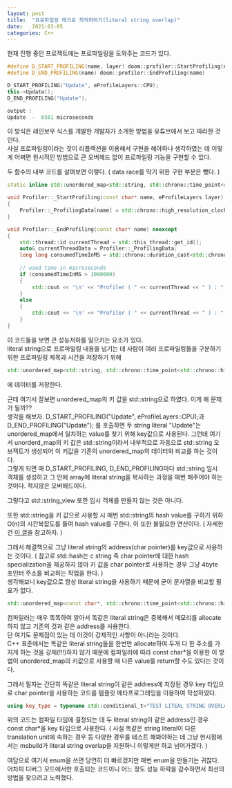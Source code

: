 ```yaml
---
layout: post
title:  "프로파일링 매크로 최적화하기(literal string overlap)"
date:   2021-03-05
categories: C++
---
```


현재 진행 중인 프로젝트에는 프로파일링을 도와주는 코드가 있다. 
```c++
#define D_START_PROFILING(name, layer) doom::profiler::StartProfiling(name, layer)
#define D_END_PROFILING(name) doom::profiler::EndProfiling(name)

D_START_PROFILING("Update", eProfileLayers::CPU);
this->Update();
D_END_PROFILING("Update");

output : 
Update  -  6581 microseconds
```
이 방식은 레인보우 식스를 개발한 개발자가 소개한 방법을 유튜브에서 보고 따라한 것인다.      
사실 프로파일링이라는 것이 리플렉션을 이용해서 구현을 해야하나 생각하였는 데 이렇게 어쩌면 원시적인 방법으로 큰 오버헤드 없이 프로파일링 기능을 구현할 수 있다.       

두 함수의 내부 코드를 살펴보면 이렇다. ( data race를 막기 위한 구현 부분은 뺐다. )     
```c++
static inline std::unordered_map<std::string, std::chrono::time_point<std::chrono::high_resolution_clock>> _ProfilingData{};

void Profiler::_StartProfiling(const char* name, eProfileLayers layer) noexcept
{
    Profiler::_ProfilingData[name] = std::chrono::high_resolution_clock::now();
}

void Profiler::_EndProfiling(const char* name) noexcept
{
    std::thread::id currentThread = std::this_thread::get_id();
    auto& currentThreadData = Profiler::_ProfilingData;
    long long consumedTimeInMS = std::chrono::duration_cast<std::chrono::microseconds>(std::chrono::high_resolution_clock::now() - currentThreadData[name]).count();
	
    // used time in microseconds
    if (consumedTimeInMS > 1000000)
    {
        std::cout << '\n' << "Profiler ( " << currentThread << " ) : " << name << "  -  " << 0.000001 * consumedTimeInMS << " seconds  =  " << consumedTimeInMS << " microseconds" << std::endl;
    }
    else
    {
        std::cout << '\n' << "Profiler ( " << currentThread << " ) : " << name << "  -  " << consumedTimeInMS << " microseconds" << std::endl;
    }
}
```

이 코드들을 보면 큰 성능저하를 일으키는 요소가 있다.     
literal string으로 프로파일링 내용을 넘기는 데 사람이 여러 프로파일링들을 구분하기 위한 프로파일링 제목과 시간을 저장하기 위해  
```c++
std::unordered_map<std::string, std::chrono::time_point<std::chrono::high_resolution_clock>>
```
에 데이터를 저장한다.    

근데 여기서 잘보면 unordered_map의 키 값을 std::string으로 하였다. 이게 왜 문제가 될까??    
생각을 해보자. D_START_PROFILING("Update", eProfileLayers::CPU);과 D_END_PROFILING("Update"); 를 호출하면 두 string literal "Update"는 unordered_map에서 일치하는 value를 찾기 위해 key값으로 사용된다. 그런데 여기서 unorderd_map의 키 값은 std::string이라서 내부적으로 자동으로 std::string 오브젝트가 생성되어 이 키값을 기존의 unordered_map의 데이터와 비교를 하는 것이다.      
그렇게 되면 매 D_START_PROFILING, D_END_PROFILING마다 std::string 임시 객체를 생성하고 그 안에 array에 literal string을 복사하는 과정을 매번 해주어야 하는 것이다. 적지않은 오버헤드이다.     

그렇다고 std::string_view 또한 임시 객체를 만들지 않는 것은 아니다.     

또한 std::string을 키 값으로 사용할 시 매번 std::string의 hash value를 구하기 위하 O(n)의 시간복잡도를 들여 hash value를 구한다. 이 또한 불필요한 연산이다. ( 자세한건 [이 글](https://sungjjinkang.github.io/c++/2021/05/08/unordered_map_vs_map.html)을 참고하자. )         

그래서 해결책으로 그냥 literal string의 address(char pointer)를 key값으로 사용하는 것이다. ( 참고로 std::hash는 c string 즉 char pointer에 대한 hash specialization을 제공하지 않아 키 값을 char pointer로 사용하는 경우 그냥 4byte 포인터 주소를 비교하는 작업을 한다. )      
생각해보니 key값으로 항상 literal string을 사용하기 때문에 굳이 문자열을 비교할 필요가 없다.              
```c++
std::unordered_map<const char*, std::chrono::time_point<std::chrono::high_resolution_clock>> _ProfilingData{};
```     
컴파일러는 매우 똑똑하여 알아서 똑같은 literal string은 중복해서 메모리를 allocate하지 않고 기존의 것과 같은 address를 사용한다.     
단 여기도 문제점이 있는 데 이것이 강제적인 사항이 아니라는 것이다.      
C++ 표준에서는 똑같은 literal string들을 한번만 allocate하여 두개 다 한 주소를 가지게 하는 것을 강제(!!!)하지 않기 때문에 컴파일러에 따라 const char*을 이용한 이 방법이 unordered_map의 키값으로 사용할 때 다른 value를 return할 수도 있다는 것이다.      

그래서 필자는 간단히 똑같은 literal string이 같은 address에 저장된 경우 key 타입으로 char pointer을 사용하는 코드를 템플릿 메타프로그래밍을 이용하여 작성하였다.    
```c++
using key_type = typename std::conditional_t<"TEST LITEAL STRING OVERLAP" == "TEST LITEAL STRING OVERLAP", const char*, std::string>;
```
위의 코드는 컴파일 타임에 결정되는 데 두 literal string이 같은 address인 경우 const char*을 key 타입으로 사용한다. ( 사실 똑같은 string literal이 다른 translation unit에 속하는 경우 등 다양한 경우를 테스트 해봐야하는 데 그냥 현시점에서는 msbuild가 literal string overlap을 지원하니 이렇게만 하고 넘어가겠다. )              

여담으로 여기서 enum을 쓰면 당연히 더 빠르겠지만 매번 enum을 만들기는 귀찮다. 어차피 디버그 모드에서만 호출되는 코드이니 어느 정도 성능 하락을 감수하면서 최선의 방법을 찾으려고 노력했다.        